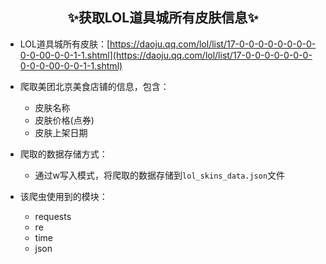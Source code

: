## <center>✨获取LOL道具城所有皮肤信息✨</center>
 - LOL道具城所有皮肤：[https://daoju.qq.com/lol/list/17-0-0-0-0-0-0-0-0-0-0-00-0-0-1-1.shtml](https://daoju.qq.com/lol/list/17-0-0-0-0-0-0-0-0-0-0-00-0-0-1-1.shtml)

 - 爬取美团北京美食店铺的信息，包含：
    - 皮肤名称
    - 皮肤价格(点券)
    - 皮肤上架日期
 - 爬取的数据存储方式：
    - 通过w写入模式，将爬取的数据存储到`lol_skins_data.json`文件
 - 该爬虫使用到的模块：
	 - requests
	 - re
	 - time
	 - json
